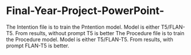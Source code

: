 # Final-Year-Project-PowerPoint-

The Intention file is to train the Pntention model. Model is either T5/FLAN-T5. From results, without prompt T5 is better 
The Procedure file is to train the Procedure model. Model is either T5/FLAN-T5. From results, with prompt FLAN-T5 is better.

